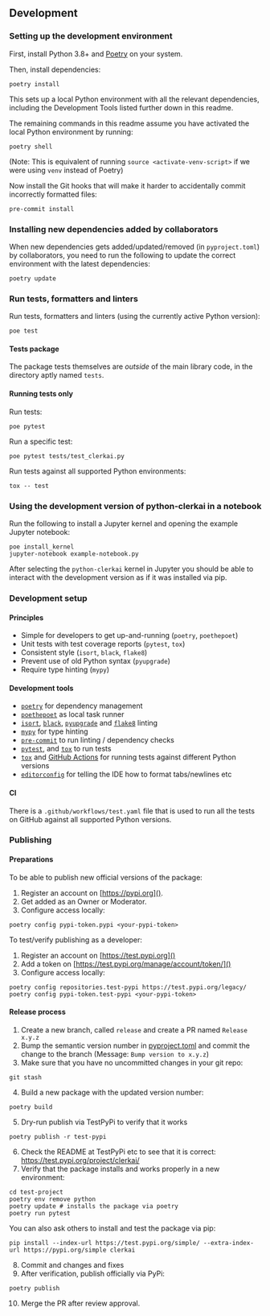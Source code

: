 ## Development

### Setting up the development environment

First, install Python 3.8+ and [Poetry](https://python-poetry.org/) on your system.

Then, install dependencies:

```
poetry install
```

This sets up a local Python environment with all the relevant dependencies, including the Development Tools listed further down in this readme.

The remaining commands in this readme assume you have activated the local Python environment by running:

```
poetry shell
```

(Note: This is equivalent of running `source <activate-venv-script>` if we were using `venv` instead of Poetry)

Now install the Git hooks that will make it harder to accidentally commit incorrectly formatted files:

```
pre-commit install
```

### Installing new dependencies added by collaborators

When new dependencies gets added/updated/removed (in `pyproject.toml`) by collaborators, you need to run the following to update the correct environment with the latest dependencies:

```
poetry update
```

### Run tests, formatters and linters

Run tests, formatters and linters (using the currently active Python version):

```
poe test
```

#### Tests package

The package tests themselves are _outside_ of the main library code, in
the directory aptly named `tests`.

#### Running tests only

Run tests:

```
poe pytest
```

Run a specific test:

```
poe pytest tests/test_clerkai.py
```

Run tests against all supported Python environments:

```
tox -- test
```

### Using the development version of python-clerkai in a notebook

Run the following to install a Jupyter kernel and opening the example Jupyter notebook:

```
poe install_kernel
jupyter-notebook example-notebook.py
```

After selecting the `python-clerkai` kernel in Jupyter you should be able to interact with the development version as if it was installed via pip.

### Development setup

#### Principles

* Simple for developers to get up-and-running (`poetry`, `poethepoet`)
* Unit tests with test coverage reports (`pytest`, `tox`)
* Consistent style (`isort`, `black`, `flake8`)
* Prevent use of old Python syntax (`pyupgrade`)
* Require type hinting (`mypy`)

#### Development tools

* [`poetry`](https://python-poetry.org/) for dependency management
* [`poethepoet`](https://github.com/nat-n/poethepoet) as local task runner
* [`isort`](https://github.com/PyCQA/isort), [`black`](https://github.com/psf/black), [`pyupgrade`](https://github.com/asottile/pyupgrade) and [`flake8`](https://flake8.pycqa.org/en/latest/) linting
* [`mypy`](https://mypy.readthedocs.io/en/stable/) for type hinting
* [`pre-commit`](https://pre-commit.com/) to run linting / dependency checks
* [`pytest`](https://docs.pytest.org/), and [`tox`](https://tox.wiki) to run tests
* [`tox`]() and [GitHub Actions](https://github.com/features/actions) for running tests against different Python versions
* [`editorconfig`](https://editorconfig.org/) for telling the IDE how to format tabs/newlines etc

#### CI

There is a `.github/workflows/test.yaml` file that is used
to run all the tests on GitHub against all supported Python versions.

### Publishing

#### Preparations

To be able to publish new official versions of the package:

1. Register an account on [https://pypi.org]().
2. Get added as an Owner or Moderator.
3. Configure access locally:

```shell
poetry config pypi-token.pypi <your-pypi-token>
```

To test/verify publishing as a developer:

1. Register an account on [https://test.pypi.org]()
2. Add a token on [https://test.pypi.org/manage/account/token/]()
3. Configure access locally:

```shell
poetry config repositories.test-pypi https://test.pypi.org/legacy/
poetry config pypi-token.test-pypi <your-pypi-token>
```

#### Release process

1. Create a new branch, called `release` and create a PR named `Release x.y.z`
2. Bump the semantic version number in [pyproject.toml](./pyproject.toml) and commit the change to the branch (Message: `Bump version to x.y.z`)
3. Make sure that you have no uncommitted changes in your git repo:

```shell
git stash
```

4. Build a new package with the updated version number:

```shell
poetry build
```

5. Dry-run publish via TestPyPi to verify that it works

```shell
poetry publish -r test-pypi
```

6. Check the README at TestPyPi etc to see that it is correct: https://test.pypi.org/project/clerkai/
7. Verify that the package installs and works properly in a new environment:

```shell
cd test-project
poetry env remove python
poetry update # installs the package via poetry
poetry run pytest
```

You can also ask others to install and test the package via pip:

```shell
pip install --index-url https://test.pypi.org/simple/ --extra-index-url https://pypi.org/simple clerkai
```

8. Commit and changes and fixes
9. After verification, publish officially via PyPi:

```shell
poetry publish
```

10. Merge the PR after review approval.
